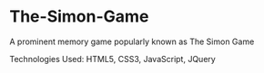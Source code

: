 # The-Simon-Game
A prominent memory game popularly known as The Simon Game


Technologies Used: HTML5, CSS3, JavaScript, JQuery
